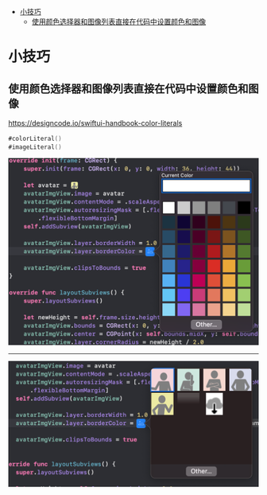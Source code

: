 <!-- @import "[TOC]" {cmd="toc" depthFrom=1 depthTo=6 orderedList=false} -->

<!-- code_chunk_output -->

- [小技巧](#小技巧)
  - [使用颜色选择器和图像列表直接在代码中设置颜色和图像](#使用颜色选择器和图像列表直接在代码中设置颜色和图像)

<!-- /code_chunk_output -->


# 小技巧

## 使用颜色选择器和图像列表直接在代码中设置颜色和图像

https://designcode.io/swiftui-handbook-color-literals

```swift
#colorLiteral()
#imageLiteral()
```

![Alt text](image.png)

-----------------------
![Alt text](image-1.png)


